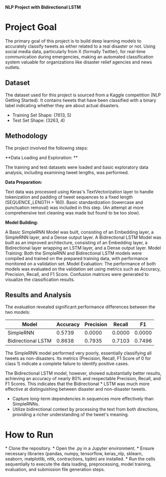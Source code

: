 
**NLP Project with Bidirectional LSTM**
<h1>Project Goal</h1>
The primary goal of this project is to build deep learning models to accurately classify tweets as either related to a real disaster or not. Using social media data, particularly from X (formally Twitter),  for real-time communication during emergencies, making an automated classification system valuable for organizations like disaster relief agencies and news outlets.

<h2>Dataset</h2>
The dataset used for this project is sourced from a Kaggle competition (NLP Getting Started). It contains tweets that have been classified with a binary label indicating whether they are about actual disasters.

*   Training Set Shape: (7613, 5)
*   Test Set Shape: (3263, 4)

<h2>Methodology</h2>
The project involved the following steps:

**Data Loading and Exploration: **

The training and test datasets were loaded and basic exploratory data analysis, including examining tweet lengths, was performed.

**Data Preparation:**

Text data was processed using Keras's TextVectorization layer to handle tokenization and padding of tweet sequences to a fixed length (SEQUENCE_LENGTH = 160). Basic standardization (lowercase and punctuation removal) was included in this step. (An attempt at more comprehensive text cleaning was made but found to be too slow).

**Model Building:**

A Basic SimpleRNN Model was built, consisting of an Embedding layer, a SimpleRNN layer, and a Dense output layer.
A Bidirectional LSTM Model was built as an improved architecture, consisting of an Embedding layer, a Bidirectional layer wrapping an LSTM layer, and a Dense output layer.
Model Training: Both the SimpleRNN and Bidirectional LSTM models were compiled and trained on the prepared training data, with performance monitored on a validation set.
Model Evaluation: The performance of both models was evaluated on the validation set using metrics such as Accuracy, Precision, Recall, and F1 Score. Confusion matrices were generated to visualize the classification results.

<h2>Results and Analysis</h2>
The evaluation revealed significant performance differences between the two models:

Model	|Accuracy|	Precision|	Recall	|F1
|-----|-----|-----|-----|-----|
SimpleRNN	|0.5739|	0.0000|	0.0000|	0.0000
Bidirectional LSTM|	0.8638|	0.7935|	0.7103|	0.7496

The SimpleRNN model performed very poorly, essentially classifying all tweets as non-disasters. Its metrics (Precision, Recall, F1 Score of 0 for class 1) indicate a complete failure to identify positive cases.

The Bidirectional LSTM model, however, showed substantially better results, achieving an accuracy of nearly 80% and respectable Precision, Recall, and F1 Scores. This indicates that the Bidirectional *   LSTM was much more effective at distinguishing between disaster and non-disaster tweets.
*   Capture long-term dependencies in sequences more effectively than SimpleRNNs.
*   Utilize bidirectional context by processing the text from both directions, providing a richer understanding of the tweet's meaning.

<h1>How to Run</h1>
*   Clone the repository.
*   Open the .py in a Jupyter environment.
*   Ensure necessary libraries (pandas, numpy, tensorflow, keras_nlp, sklearn, seaborn, matplotlib, nltk, contractions, tqdm) are installed.
*   Run the cells sequentially to execute the data loading, preprocessing, model training, evaluation, and submission file generation steps.
